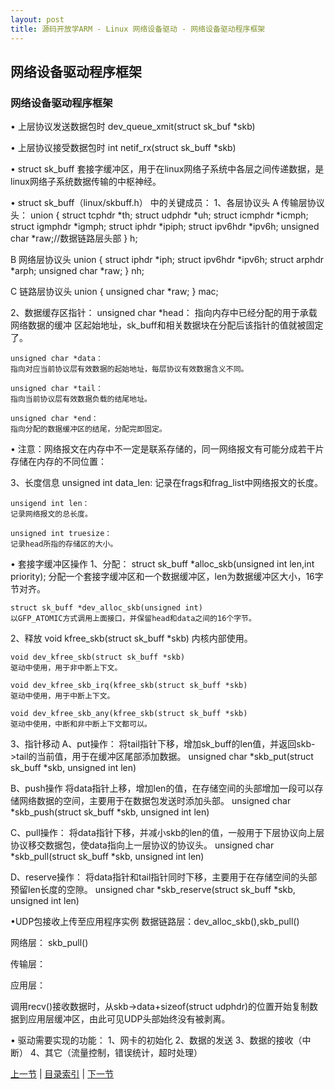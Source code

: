 ```yaml
---
layout: post
title: 源码开放学ARM - Linux 网络设备驱动 - 网络设备驱动程序框架
---
```


## 网络设备驱动程序框架

### 网络设备驱动程序框架

• 上层协议发送数据包时
dev_queue_xmit(struct sk_buf *skb)

• 上层协议接受数据包时
int netif_rx(struct sk_buff *skb)

• struct sk_buff
套接字缓冲区，用于在linux网络子系统中各层之间传递数据，是linux网络子系统数据传输的中枢神经。
  
• struct sk_buff（linux/skbuff.h） 中的关键成员：
1、各层协议头
A 传输层协议头：
	union {
		struct tcphdr *th;
		struct udphdr *uh;
		struct icmphdr *icmph;
		struct igmphdr *igmph;
		struct iphdr *ipiph;
		struct ipv6hdr *ipv6h;
		unsigned char *raw;//数据链路层头部
	} h;

B 网络层协议头
	union {
		struct iphdr *iph;
		struct ipv6hdr      *ipv6h;
		struct arphdr *arph;
		unsigned char     *raw;
	} nh;

C 链路层协议头
	union {
		unsigned char  *raw;
	} mac;


2、数据缓存区指针：
	unsigned char *head：
	指向内存中已经分配的用于承载网络数据的缓冲 区起始地址，sk_buff和相关数据块在分配后该指针的值就被固定了。

	unsigned char *data：
	指向对应当前协议层有效数据的起始地址，每层协议有效数据含义不同。

	unsigned char *tail：
	指向当前协议层有效数据负载的结尾地址。

	unsigned char *end：
	指向分配的数据缓冲区的结尾，分配完即固定。

• 注意：网络报文在内存中不一定是联系存储的，同一网络报文有可能分成若干片存储在内存的不同位置：

3、长度信息
	unsigned int data_len: 
	记录在frags和frag_list中网络报文的长度。

	unsigend int len：
	记录网络报文的总长度。

	unsigned int truesize：
	记录head所指的存储区的大小。
	

• 套接字缓冲区操作
1、分配：
	struct sk_buff *alloc_skb(unsigned int len,int priority);
	分配一个套接字缓冲区和一个数据缓冲区，len为数据缓冲区大小，16字节对齐。

	struct sk_buff *dev_alloc_skb(unsigned int)
	以GFP_ATOMIC方式调用上面接口，并保留head和data之间的16个字节。

2、释放
	void kfree_skb(struct sk_buff *skb)
	内核内部使用。

	void dev_kfree_skb(struct sk_buff *skb)
	驱动中使用，用于非中断上下文。

	void dev_kfree_skb_irq(kfree_skb(struct sk_buff *skb)
	驱动中使用，用于中断上下文。

	void dev_kfree_skb_any(kfree_skb(struct	sk_buff *skb)
	驱动中使用，中断和非中断上下文都可以。

3、指针移动
A、put操作：
	将tail指针下移，增加sk_buff的len值，并返回skb->tail的当前值，用于在缓冲区尾部添加数据。
	unsigned char *skb_put(struct sk_buff *skb, unsigned int len) 

B、push操作
	将data指针上移，增加len的值，在存储空间的头部增加一段可以存储网络数据的空间，主要用于在数据包发送时添加头部。
	unsigned char *skb_push(struct sk_buff *skb, unsigned int len)

C、pull操作：
	将data指针下移，并减小skb的len的值，一般用于下层协议向上层协议移交数据包，使data指向上一层协议的协议头。
	unsigned char *skb_pull(struct sk_buff *skb, unsigned int len)

D、reserve操作：
	将data指针和tail指针同时下移，主要用于在存储空间的头部预留len长度的空隙。
	unsigned char *skb_reserve(struct sk_buff *skb, unsigned int len)

•UDP包接收上传至应用程序实例
数据链路层：dev_alloc_skb(),skb_pull()

网络层： skb_pull() 

传输层：

应用层：

调用recv()接收数据时，从skb->data+sizeof(struct udphdr)的位置开始复制数据到应用层缓冲区，由此可见UDP头部始终没有被剥离。

• 驱动需要实现的功能：
	1、网卡的初始化
	2、数据的发送
	3、数据的接收（中断）
	4、其它（流量控制，错误统计，超时处理）

[上一节](chp106-2.html)  |  [目录索引](../index.html)  |  [下一节](chp106-4.html)
